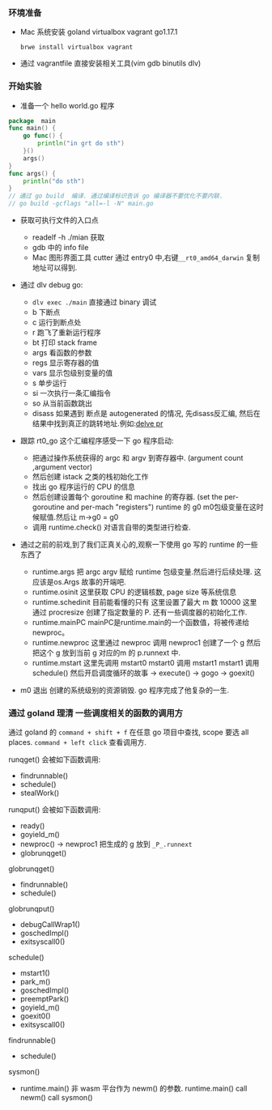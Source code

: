 ### 环境准备


- Mac 系统安装 goland virtualbox vagrant go1.17.1

    `brwe install virtualbox vagrant`
- 通过 vagrantfile 直接安装相关工具(vim gdb binutils dlv)

### 开始实验

- 准备一个 hello world.go 程序
```go
package  main
func main() {
	go func() {
		println("in grt do sth")
    }()
	args()
}
func args() {
	println("do sth")
}
// 通过 go build  编译. 通过编译标识告诉 go 编译器不要优化不要内联.
// go build -gcflags "all=-l -N" main.go
```

- 获取可执行文件的入口点
  * readelf -h ./mian 获取
  * gdb 中的 info file
  * Mac 图形界面工具 cutter 通过 entry0 中,右键`__rt0_amd64_darwin` 复制地址可以得到.

- 通过 dlv debug go:
  * `dlv exec ./main` 直接通过 binary 调试
  * b 下断点
  * c 运行到断点处
  * r 跑飞了重新运行程序
  * bt 打印 stack frame
  * args 看函数的参数
  * regs 显示寄存器的值
  * vars 显示包级别变量的值
  * s 单步运行
  * si 一次执行一条汇编指令
  * so 从当前函数跳出
  * disass 如果遇到 断点是 autogenerated 的情况, 先disass反汇编, 然后在结果中找到真正的跳转地址.例如:[delve pr](https://github.com/go-delve/delve/pull/1915)
  
- 跟踪 rt0_go 这个汇编程序感受一下 go 程序启动:
  * 把通过操作系统获得的 argc 和 argv 到寄存器中. (argument count ,argument vector)
  * 然后创建 istack 之类的栈初始化工作
  * 找出 go 程序运行的 CPU 的信息
  * 然后创建设置每个 goroutine 和 machine 的寄存器. (set the per-goroutine and per-mach "registers") runtime 的 g0 m0包级变量在这时候赋值.然后让 m->g0 = g0
  * 调用 runtime.check() 对语言自带的类型进行检查.

- 通过之前的前戏,到了我们正真关心的,观察一下使用 go 写的 runtime 的一些东西了
  * runtime.args 把 argc argv 赋给 runtime 包级变量.然后进行后续处理. 这应该是os.Args 故事的开端吧.
  * runtime.osinit 这里获取 CPU 的逻辑核数, page size 等系统信息
  * runtime.schedinit 目前能看懂的只有 这里设置了最大 m 数 10000 这里通过 procresize 创建了指定数量的 P. 还有一些调度器的初始化工作.
  * runtime.mainPC mainPC是runtime.main的一个函数值，将被传递给newproc。
  * runtime.newproc  这里通过 newproc 调用 newproc1 创建了一个 g 然后把这个 g 放到当前 g 对应的m 的 p.runnext 中.
  * runtime.mstart 这里先调用 mstart0 mstart0 调用 mstart1 mstart1 调用 schedule() 然后开启调度循环的故事 -> execute() -> gogo -> goexit()
- m0 退出 创建的系统级别的资源销毁. go 程序完成了他复杂的一生.

### 通过 goland 理清 一些调度相关的函数的调用方


通过 goland 的 `command + shift + f` 在任意 go 项目中查找, scope 要选 all places.
`command + left click` 查看调用方.

runqget() 会被如下函数调用:
* findrunnable()
* schedule()
* stealWork()

runqput() 会被如下函数调用:
* ready()
* goyield_m()
* newproc() -> newproc1 把生成的 g 放到 `_P_.runnext`
* globrunqget()

globrunqget()
* findrunnable()
* schedule()

globrunqput()
* debugCallWrap1()
* goschedImpl()
* exitsyscall0()

schedule()
* mstart1()
* park_m()
* goschedImpl()
* preemptPark()
* goyield_m()
* goexit0()
* exitsyscall0()

findrunnable()
* schedule()

sysmon()
* runtime.main() 非 wasm 平台作为 newm() 的参数. runtime.main() call newm() call sysmon()
